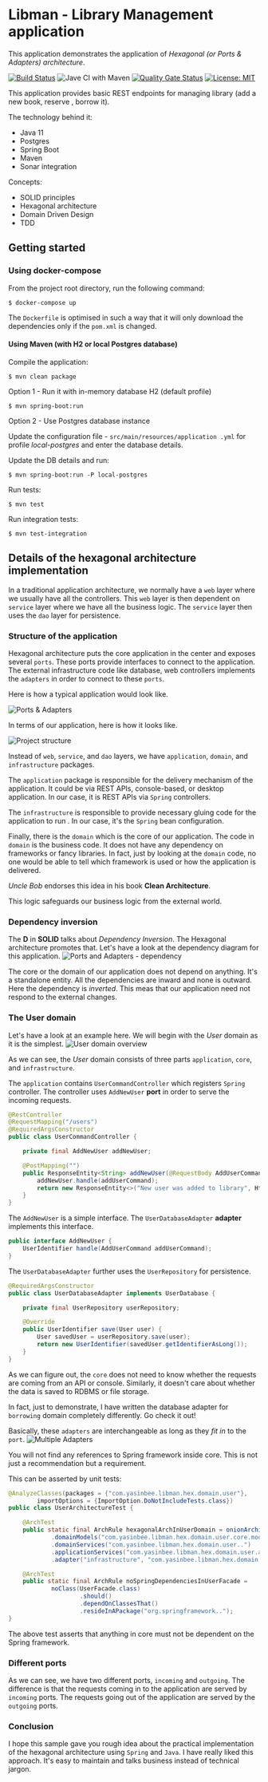 # Libman - Library Management application
This application demonstrates the application of *Hexagonal (or Ports & Adapters) architecture*.

[![Build Status](https://travis-ci.com/yasin3061/libman-hexagonal-implementation.svg?branch=master)](https://travis-ci.com/yasin3061/libman-hexagonal-implementation) ![Jave CI with Maven](https://github.com/yasin3061/libman-hexagonal-implementation/workflows/Java%20CI%20with%20Maven/badge.svg?branch=master) [![Quality Gate Status](https://sonarcloud.io/api/project_badges/measure?project=yasin3061_libman-hexagonal-implementation&metric=alert_status)](https://sonarcloud.io/dashboard?id=yasin3061_libman-hexagonal-implementation) [![License: MIT](https://img.shields.io/badge/License-MIT-yellow.svg)](https://opensource.org/licenses/MIT)

This application provides basic REST endpoints for managing library (add a new book, reserve
, borrow it). 

The technology behind it: 
* Java 11
* Postgres
* Spring Boot 
* Maven
* Sonar integration

Concepts:
* SOLID principles
* Hexagonal architecture
* Domain Driven Design
* TDD

## Getting started
### Using docker-compose
From the project root directory, run the following command:
```console
$ docker-compose up
```

The `Dockerfile` is optimised in such a way that it will only download the dependencies only if
 the `pom.xml` is changed.

#### Using Maven (with H2 or local Postgres database)

Compile the application:

```console
$ mvn clean package
```

Option 1 - Run it with in-memory database H2 (default profile)

```console
$ mvn spring-boot:run 
```

Option 2 - Use Postgres database instance

Update the configuration file - `src/main/resources/application
.yml` for
 profile *local-postgres* and enter the database details.
 
Update the DB details and run:
```console
$ mvn spring-boot:run -P local-postgres
```
Run tests:
```console
$ mvn test
```

Run integration tests:
```console
$ mvn test-integration
```

## Details of the hexagonal architecture implementation
In a traditional application architecture, we normally have a `web` layer where we usually have
 all the controllers. This `web` layer is then dependent on `service` layer where we have all
  the business logic. The `service` layer then uses the `dao` layer for persistence.
  
### Structure of the application
Hexagonal architecture puts the core application in the center and exposes several `ports`. These
 ports provide interfaces to connect to the application. The external infrastructure code like
  database, web controllers implements the `adapters` in order to connect to these `ports`.
  
Here is how a typical application would look like.

![Ports & Adapters](https://yasinbhojawala.com/wp-content/uploads/Ports-adapters.png)

In terms of our application, here is how it looks like.

![Project structure](https://yasinbhojawala.com/wp-content/uploads/Project-structure-PnA.png)

Instead of `web`, `service`, and `dao` layers, we have `application`, `domain`, and `infrastructure` packages.

The `application` package is responsible for the delivery mechanism of the application. It could be via REST APIs, console-based, or desktop application. In our case, it is REST APIs via `Spring` controllers.

The `infrastructure` is responsible to provide necessary gluing code for the application to run
. In our case, it's the `Spring` bean configuration.

Finally, there is the `domain` which is the core of our application. The code in `domain` is the business code. It does not have any dependency on frameworks or fancy libraries. In fact, just by looking at the `domain` code, no one would be able to tell which framework is used or how the application is delivered.

*Uncle Bob* endorses this idea in his book **Clean Architecture**.

This logic safeguards our business logic from the external world. 

### Dependency inversion
The **D** in **SOLID** talks about *Dependency Inversion*. The Hexagonal architecture promotes that. Let's have a look at the dependency diagram for this application.
![Ports and Adapters - dependency](https://yasinbhojawala.com/wp-content/uploads/Ports-and-Adapters-dependency.png)

The core or the domain of our application does not depend on anything. It's a standalone entity. All the dependencies are inward and none is outward. Here the dependency is *inverted*. This meas that our application need not respond to the external changes.

### The User domain
Let's have a look at an example here. We will begin with the *User* domain as it is the simplest.
![User domain overview](https://yasinbhojawala.com/wp-content/uploads/User-domain-overview.png)

As we can see, the *User* domain consists of three parts `application`, `core`, and
 `infrastructure`.

The `application` contains `UserCommandController` which registers `Spring` controller. The controller uses `AddNewUser` **port** in order to serve the incoming requests.
```java
@RestController
@RequestMapping("/users")
@RequiredArgsConstructor
public class UserCommandController {

    private final AddNewUser addNewUser;

    @PostMapping("")
    public ResponseEntity<String> addNewUser(@RequestBody AddUserCommand addUserCommand) {
        addNewUser.handle(addUserCommand);
        return new ResponseEntity<>("New user was added to library", HttpStatus.CREATED);
    }
}
```
The `AddNewUser` is a simple interface. The `UserDatabaseAdapter` **adapter** implements this interface.
```java
public interface AddNewUser {
    UserIdentifier handle(AddUserCommand addUserCommand);
}
```
The `UserDatabaseAdapter` further uses the `UserRepository` for persistence.
```java
@RequiredArgsConstructor
public class UserDatabaseAdapter implements UserDatabase {

    private final UserRepository userRepository;

    @Override
    public UserIdentifier save(User user) {
        User savedUser = userRepository.save(user);
        return new UserIdentifier(savedUser.getIdentifierAsLong());
    }
}
```
As we can figure out, the `core` does not need to know whether the requests are coming from an API or console. Similarly, it doesn't care about whether the data is saved to RDBMS or file storage.

In fact, just to demonstrate, I have written the database adapter for `borrowing` domain completely differently. Go check it out!

Basically, these `adapters` are interchangeable as long as they *fit in* to the `port`.
![Multiple Adapters](https://yasinbhojawala.com/wp-content/uploads/Multiple-Adapters.png)

You will not find any references to Spring framework inside core. This is not just a recommendation but a requirement.

This can be asserted by unit tests:
```java
@AnalyzeClasses(packages = {"com.yasinbee.libman.hex.domain.user"},
        importOptions = {ImportOption.DoNotIncludeTests.class})
public class UserArchitectureTest {

    @ArchTest
    public static final ArchRule hexagonalArchInUserDomain = onionArchitecture()
            .domainModels("com.yasinbee.libman.hex.domain.user.core.model..")
            .domainServices("com.yasinbee.libman.hex.domain.user..")
            .applicationServices("com.yasinbee.libman.hex.domain.user.application..")
            .adapter("infrastructure", "com.yasinbee.libman.hex.domain.user.infrastructure..");

    @ArchTest
    public static final ArchRule noSpringDependenciesInUserFacade =
            noClass(UserFacade.class)
                    .should()
                    .dependOnClassesThat()
                    .resideInAPackage("org.springframework..");
}
```

The above test asserts that anything in core must not be dependent on the Spring framework.

### Different ports
As we can see, we have two different ports, `incoming` and `outgoing`. The difference is that the requests coming in to the application are served by `incoming` ports. The requests going out of the application are served by the `outgoing` ports.

### Conclusion
I hope this sample gave you rough idea about the practical implementation of the hexagonal architecture using `Spring` and `Java`. I have really liked this approach. It's easy to maintain and talks business instead of technical jargon.
